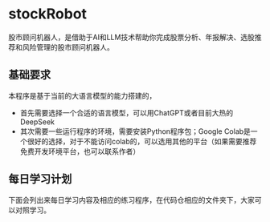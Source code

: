 # stockRobot
股市顾问机器人，是借助于AI和LLM技术帮助你完成股票分析、年报解决、选股推荐和风险管理的股市顾问机器人。

## 基础要求
本程序是基于当前的大语言模型的能力搭建的，
- 首先需要选择一个合适的语言模型，可以用ChatGPT或者目前大热的DeepSeek
- 其次需要一些运行程序的环境，需要安装Python程序包；Google Colab是一个很好的选择，对于不能访问colab的，可以选用其他的平台（如果需要推荐免费开发环境平台，也可以联系作者）

## 每日学习计划
下面会列出来每日学习内容及相应的练习程序，在代码仓相应的文件夹下，大家可以对照学习。



